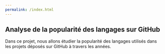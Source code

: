 ```yaml
---
permalink: /index.html
---
```


## Analyse de la popularité des langages sur GitHub

Dans ce projet, nous allons étudier la popularité des langages utilisés dans les projets déposés sur GitHub à travers les années. 
